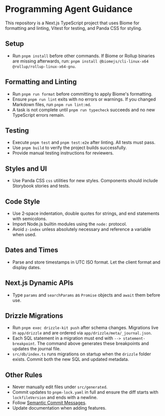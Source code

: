 # Programming Agent Guidance

This repository is a Next.js TypeScript project that uses Biome for formatting and linting, Vitest for testing, and Panda CSS for styling.

## Setup
- Run `pnpm install` before other commands. If Biome or Rollup binaries are missing afterwards, run:
  `pnpm install @biomejs/cli-linux-x64 @rollup/rollup-linux-x64-gnu`.

## Formatting and Linting
- Run `pnpm run format` before committing to apply Biome's formatting.
- Ensure `pnpm run lint` exits with no errors or warnings. If you changed Markdown files, run `pnpm run lint:md`.
- A task is not complete until `pnpm run typecheck` succeeds and no new TypeScript errors remain.

## Testing
- Execute `pnpm test` and `pnpm test:e2e` after linting. All tests must pass.
- Use `pnpm build` to verify the project builds successfully.
- Provide manual testing instructions for reviewers.

## Styles and UI
- Use Panda CSS `css` utilities for new styles. Components should include Storybook stories and tests.

## Code Style
- Use 2‑space indentation, double quotes for strings, and end statements with semicolons.
- Import Node.js builtin modules using the `node:` protocol.
- Avoid `z-index` unless absolutely necessary and reference a variable when used.

## Dates and Times
- Parse and store timestamps in UTC ISO format. Let the client format and display dates.

## Next.js Dynamic APIs
- Type `params` and `searchParams` as `Promise` objects and `await` them before use.

## Drizzle Migrations
- Run `pnpm exec drizzle-kit push` after schema changes. Migrations live in `app/drizzle` and are ordered via `app/drizzle/meta/_journal.json`.
- Each SQL statement in a migration must end with `--> statement-breakpoint`. The command above generates these breakpoints and updates the journal file.
- `src/db/index.ts` runs migrations on startup when the `drizzle` folder exists. Commit both the new SQL and updated metadata.

## Other Rules
- Never manually edit files under `src/generated`.
- Commit updates to `pnpm-lock.yaml` in full and ensure the diff starts with `lockfileVersion` and ends with a newline.
- Follow [Semantic Commit Messages](https://www.conventionalcommits.org/).
- Update documentation when adding features.
